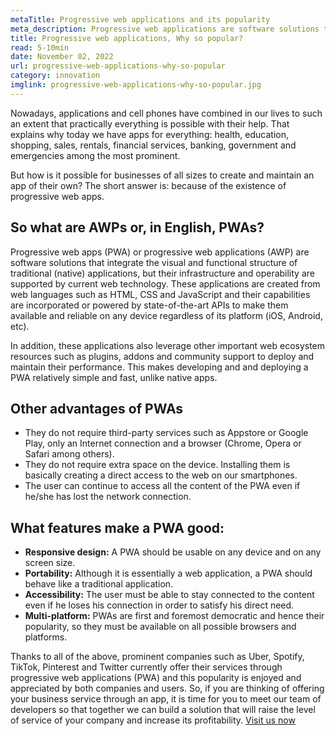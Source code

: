```yaml
---
metaTitle: Progressive web applications and its popularity
meta_description: Progressive web applications are software solutions that integrate the visual and functional structure of traditional (native) applications, but their infrastructure and operability are supported by current web technology.
title: Progressive web applications, Why so popular?
read: 5-10min
date: November 02, 2022
url: progressive-web-applications-why-so-popular
category: innovation
imglink: progressive-web-applications-why-so-popular.jpg
---
```


Nowadays, applications and cell phones have combined in our lives to such an extent that practically everything is possible with their help. That explains why today we have apps for everything: health, education, shopping, sales, rentals, financial services, banking, government and emergencies among the most prominent.

But how is it possible for businesses of all sizes to create and maintain an app of their own?
The short answer is: because of the existence of progressive web apps.

## So what are AWPs or, in English, PWAs?

Progressive web apps (PWA) or progressive web applications (AWP) are software solutions that integrate the visual and functional structure of traditional (native) applications, but their infrastructure and operability are supported by current web technology. These applications are created from web languages such as HTML, CSS and JavaScript and their capabilities are incorporated or powered by state-of-the-art APIs to make them available and reliable on any device regardless of its platform (iOS, Android, etc).

In addition, these applications also leverage other important web ecosystem resources such as plugins, addons and community support to deploy and maintain their performance. This makes developing and and deploying a PWA relatively simple and fast, unlike native apps.

## Other advantages of PWAs

- They do not require third-party services such as Appstore or Google Play, only an Internet connection and a browser (Chrome, Opera or Safari among others).
- They do not require extra space on the device. Installing them is basically creating a direct access to the web on our smartphones.
- The user can continue to access all the content of the PWA even if he/she has lost the network connection.

## What features make a PWA good:

- **Responsive design:** A PWA should be usable on any device and on any screen size.
- **Portability:** Although it is essentially a web application, a PWA should behave like a traditional application.
- **Accessibility:** The user must be able to stay connected to the content even if he loses his connection in order to satisfy his direct need.
- **Multi-platform:** PWAs are first and foremost democratic and hence their popularity, so they must be available on all possible browsers and platforms.

Thanks to all of the above, prominent companies such as Uber, Spotify, TikTok, Pinterest and Twitter currently offer their services through progressive web applications (PWA) and this popularity is enjoyed and appreciated by both companies and users.
So, if you are thinking of offering your business service through an app, it is time for you to meet our team of developers so that together we can build a solution that will raise the level of service of your company and increase its profitability. [Visit us now](https://www.dreamcodesoft.com/en/about)
